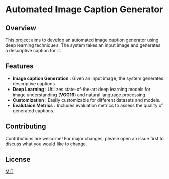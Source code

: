# Automated Image Caption Generator

## Overview 
This project aims to develop an automated image caption generator using deep learning techniques. The system takes an input image and generates
a descriptive caption for it. 

## Features
- **Image caption Generation** : Given an input image, the system generates descriptive captions.
- **Deep Learning** : Utilizes state-of-the-art deep learning models for image understanding (**VGG16**) and natural language processing.
- **Customization** : Easily customizable for different datasets and models.
- **Evalutaion Metrics** : Includes evaluation metrics to assess the quality of generated captions.

## Contributing
Contributions are welcome! For major changes, please open an issue first
to discuss what you would like to change.

## License

[MIT](https://choosealicense.com/licenses/mit/)
